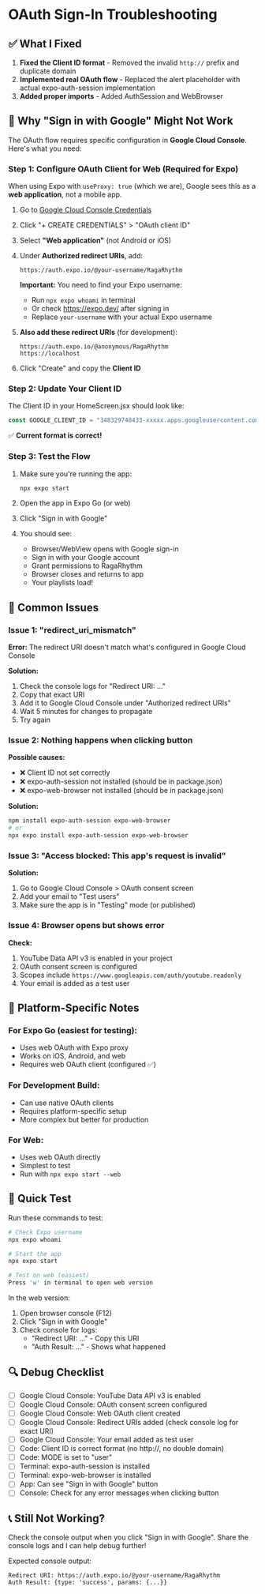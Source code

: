 # OAuth Sign-In Troubleshooting

## ✅ What I Fixed

1. **Fixed the Client ID format** - Removed the invalid `http://` prefix and duplicate domain
2. **Implemented real OAuth flow** - Replaced the alert placeholder with actual expo-auth-session implementation
3. **Added proper imports** - Added AuthSession and WebBrowser

## 🔧 Why "Sign in with Google" Might Not Work

The OAuth flow requires specific configuration in **Google Cloud Console**. Here's what you need:

### Step 1: Configure OAuth Client for Web (Required for Expo)

When using Expo with `useProxy: true` (which we are), Google sees this as a **web application**, not a mobile app.

1. Go to [Google Cloud Console Credentials](https://console.cloud.google.com/apis/credentials)
2. Click "+ CREATE CREDENTIALS" > "OAuth client ID"
3. Select **"Web application"** (not Android or iOS)
4. Under **Authorized redirect URIs**, add:
   ```
   https://auth.expo.io/@your-username/RagaRhythm
   ```
   
   **Important:** You need to find your Expo username:
   - Run `npx expo whoami` in terminal
   - Or check https://expo.dev/ after signing in
   - Replace `your-username` with your actual Expo username

5. **Also add these redirect URIs** (for development):
   ```
   https://auth.expo.io/@anonymous/RagaRhythm
   https://localhost
   ```

6. Click "Create" and copy the **Client ID**

### Step 2: Update Your Client ID

The Client ID in your HomeScreen.jsx should look like:
```javascript
const GOOGLE_CLIENT_ID = "348329748433-xxxxx.apps.googleusercontent.com";
```

✅ **Current format is correct!**

### Step 3: Test the Flow

1. Make sure you're running the app:
   ```bash
   npx expo start
   ```

2. Open the app in Expo Go (or web)

3. Click "Sign in with Google"

4. You should see:
   - Browser/WebView opens with Google sign-in
   - Sign in with your Google account
   - Grant permissions to RagaRhythm
   - Browser closes and returns to app
   - Your playlists load!

## 🐛 Common Issues

### Issue 1: "redirect_uri_mismatch"
**Error:** The redirect URI doesn't match what's configured in Google Cloud Console

**Solution:**
1. Check the console logs for "Redirect URI: ..."
2. Copy that exact URI
3. Add it to Google Cloud Console under "Authorized redirect URIs"
4. Wait 5 minutes for changes to propagate
5. Try again

### Issue 2: Nothing happens when clicking button
**Possible causes:**
- ❌ Client ID not set correctly
- ❌ expo-auth-session not installed (should be in package.json)
- ❌ expo-web-browser not installed (should be in package.json)

**Solution:**
```bash
npm install expo-auth-session expo-web-browser
# or
npx expo install expo-auth-session expo-web-browser
```

### Issue 3: "Access blocked: This app's request is invalid"
**Solution:**
1. Go to Google Cloud Console > OAuth consent screen
2. Add your email to "Test users"
3. Make sure the app is in "Testing" mode (or published)

### Issue 4: Browser opens but shows error
**Check:**
1. YouTube Data API v3 is enabled in your project
2. OAuth consent screen is configured
3. Scopes include `https://www.googleapis.com/auth/youtube.readonly`
4. Your email is added as a test user

## 📱 Platform-Specific Notes

### For Expo Go (easiest for testing):
- Uses web OAuth with Expo proxy
- Works on iOS, Android, and web
- Requires web OAuth client (configured ✅)

### For Development Build:
- Can use native OAuth clients
- Requires platform-specific setup
- More complex but better for production

### For Web:
- Uses web OAuth directly
- Simplest to test
- Run with `npx expo start --web`

## 🧪 Quick Test

Run these commands to test:

```bash
# Check Expo username
npx expo whoami

# Start the app
npx expo start

# Test on web (easiest)
Press 'w' in terminal to open web version
```

In the web version:
1. Open browser console (F12)
2. Click "Sign in with Google"
3. Check console for logs:
   - "Redirect URI: ..." - Copy this URI
   - "Auth Result: ..." - Shows what happened

## 🔍 Debug Checklist

- [ ] Google Cloud Console: YouTube Data API v3 is enabled
- [ ] Google Cloud Console: OAuth consent screen configured
- [ ] Google Cloud Console: Web OAuth client created
- [ ] Google Cloud Console: Redirect URIs added (check console log for exact URI)
- [ ] Google Cloud Console: Your email added as test user
- [ ] Code: Client ID is correct format (no http://, no double domain)
- [ ] Code: MODE is set to "user"
- [ ] Terminal: expo-auth-session is installed
- [ ] Terminal: expo-web-browser is installed
- [ ] App: Can see "Sign in with Google" button
- [ ] Console: Check for any error messages when clicking button

## 📞 Still Not Working?

Check the console output when you click "Sign in with Google". Share the console logs and I can help debug further!

Expected console output:
```
Redirect URI: https://auth.expo.io/@your-username/RagaRhythm
Auth Result: {type: 'success', params: {...}}
```

